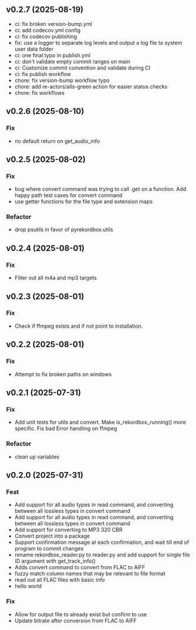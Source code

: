 ## v0.2.7 (2025-08-19)


- ci: fix broken version-bump.yml
- ci: add codecov.yml config
- ci: fix codecov publishing
- fix: use a logger to separate log levels and output a log file to system user data folder
- ci: one final typo in publish.yml
- ci: don't validate empty commit ranges on main
- ci: Customize commit convention and validate during CI
- ci: fix publish workflow
- chore: fix version-bump workflow typo
- chore: add re-actors/alls-green action for easier status checks
- chore: fix workflows

## v0.2.6 (2025-08-10)

### Fix

- no default return on get_audio_info

## v0.2.5 (2025-08-02)

### Fix

- bug where convert command was trying to call .get on a function. Add happy path test cases for convert command
- use getter functions for the file type and extension maps

### Refactor

- drop psutils in favor of pyrekordbox.utils

## v0.2.4 (2025-08-01)

### Fix

- Filter out all m4a and mp3 targets

## v0.2.3 (2025-08-01)

### Fix

- Check if ffmpeg exists and if not point to installation.

## v0.2.2 (2025-08-01)

### Fix

- Attempt to fix broken paths on windows

## v0.2.1 (2025-07-31)

### Fix

- Add unit tests for utils and convert. Make is_rekordbox_running() more specific. Fix bad Error handling on ffmpeg

### Refactor

- clean up variables

## v0.2.0 (2025-07-31)

### Feat

- Add support for all audio types in read command, and converting between all lossless types in convert command
- Add support for all audio types in read command, and converting between all lossless types in convert command
- Add support for converting to MP3 320 CBR
- Convert project into a package
- Support confirmation message at each confirmation, and wait till end of program to commit changes
- rename rekordbox_reader.py to reader.py and add support for single file ID argument with get_track_info()
- Adds convert command to convert from FLAC to AIFF
- fuzzy match column names that may be relevant to file format
- read out all FLAC files with basic info
- hello world

### Fix

- Allow for output file to already exist but confirm to use
- Update bitrate after conversion from FLAC to AIFF
